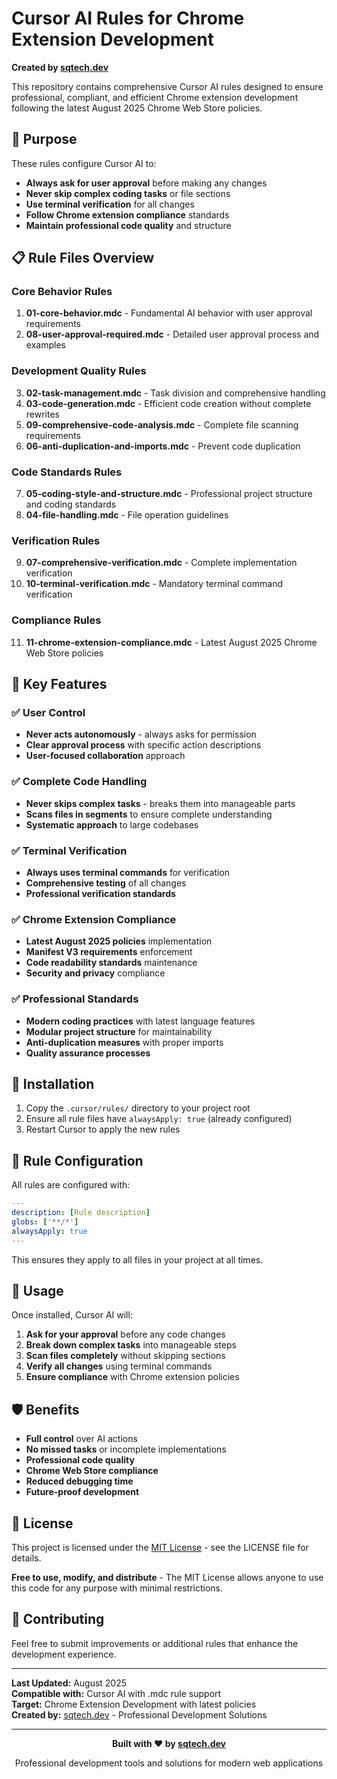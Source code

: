 # Cursor AI Rules for Chrome Extension Development

**Created by [sqtech.dev](https://sqtech.dev)**

This repository contains comprehensive Cursor AI rules designed to ensure professional, compliant, and efficient Chrome extension development following the latest August 2025 Chrome Web Store policies.

## 🎯 Purpose

These rules configure Cursor AI to:
- **Always ask for user approval** before making any changes
- **Never skip complex coding tasks** or file sections
- **Use terminal verification** for all changes
- **Follow Chrome extension compliance** standards
- **Maintain professional code quality** and structure

## 📋 Rule Files Overview

### Core Behavior Rules
1. **01-core-behavior.mdc** - Fundamental AI behavior with user approval requirements
2. **08-user-approval-required.mdc** - Detailed user approval process and examples

### Development Quality Rules
3. **02-task-management.mdc** - Task division and comprehensive handling
4. **03-code-generation.mdc** - Efficient code creation without complete rewrites
5. **09-comprehensive-code-analysis.mdc** - Complete file scanning requirements
6. **06-anti-duplication-and-imports.mdc** - Prevent code duplication

### Code Standards Rules
7. **05-coding-style-and-structure.mdc** - Professional project structure and coding standards
8. **04-file-handling.mdc** - File operation guidelines

### Verification Rules
9. **07-comprehensive-verification.mdc** - Complete implementation verification
10. **10-terminal-verification.mdc** - Mandatory terminal command verification

### Compliance Rules
11. **11-chrome-extension-compliance.mdc** - Latest August 2025 Chrome Web Store policies

## 🚀 Key Features

### ✅ User Control
- **Never acts autonomously** - always asks for permission
- **Clear approval process** with specific action descriptions
- **User-focused collaboration** approach

### ✅ Complete Code Handling
- **Never skips complex tasks** - breaks them into manageable parts
- **Scans files in segments** to ensure complete understanding
- **Systematic approach** to large codebases

### ✅ Terminal Verification
- **Always uses terminal commands** for verification
- **Comprehensive testing** of all changes
- **Professional verification standards**

### ✅ Chrome Extension Compliance
- **Latest August 2025 policies** implementation
- **Manifest V3 requirements** enforcement
- **Code readability standards** maintenance
- **Security and privacy** compliance

### ✅ Professional Standards
- **Modern coding practices** with latest language features
- **Modular project structure** for maintainability
- **Anti-duplication measures** with proper imports
- **Quality assurance processes**

## 📁 Installation

1. Copy the `.cursor/rules/` directory to your project root
2. Ensure all rule files have `alwaysApply: true` (already configured)
3. Restart Cursor to apply the new rules

## 🔧 Rule Configuration

All rules are configured with:
```yaml
---
description: [Rule description]
globs: ['**/*']
alwaysApply: true
---
```

This ensures they apply to all files in your project at all times.

## 📖 Usage

Once installed, Cursor AI will:

1. **Ask for your approval** before any code changes
2. **Break down complex tasks** into manageable steps
3. **Scan files completely** without skipping sections
4. **Verify all changes** using terminal commands
5. **Ensure compliance** with Chrome extension policies

## 🛡️ Benefits

- **Full control** over AI actions
- **No missed tasks** or incomplete implementations
- **Professional code quality**
- **Chrome Web Store compliance**
- **Reduced debugging time**
- **Future-proof development**

## 📝 License

This project is licensed under the [MIT License](LICENSE) - see the LICENSE file for details.

**Free to use, modify, and distribute** - The MIT License allows anyone to use this code for any purpose with minimal restrictions.

## 🤝 Contributing

Feel free to submit improvements or additional rules that enhance the development experience.

---

**Last Updated:** August 2025  
**Compatible with:** Cursor AI with .mdc rule support  
**Target:** Chrome Extension Development with latest policies  
**Created by:** [sqtech.dev](https://sqtech.dev) - Professional Development Solutions

---

<div align="center">
  <p><strong>Built with ❤️ by <a href="https://sqtech.dev">sqtech.dev</a></strong></p>
  <p>Professional development tools and solutions for modern web applications</p>
</div>
